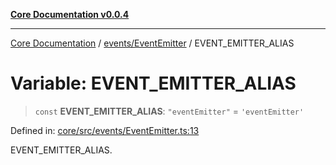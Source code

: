 [**Core Documentation v0.0.4**](../../../README.md)

***

[Core Documentation](../../../modules.md) / [events/EventEmitter](../README.md) / EVENT\_EMITTER\_ALIAS

# Variable: EVENT\_EMITTER\_ALIAS

> `const` **EVENT\_EMITTER\_ALIAS**: `"eventEmitter"` = `'eventEmitter'`

Defined in: [core/src/events/EventEmitter.ts:13](https://github.com/stonemjs/core/blob/2adc2da4c7e3b5a9f593c198ba7e8ad639651777/src/events/EventEmitter.ts#L13)

EVENT_EMITTER_ALIAS.
